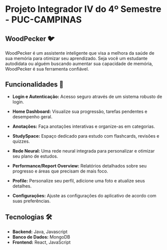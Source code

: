 # Projeto Integrador IV do 4º Semestre - PUC-CAMPINAS

## WoodPecker 🐦
WoodPecker é um assistente inteligente que visa a melhora da saúde de sua memória para otimizar seu aprendizado. Seja você um estudante autodidata ou alguém buscando aumentar sua capacidade de memória, WoodPecker é sua ferramenta confiável.

## Funcionalidades 🚀
- **Login e Autenticação:** Acesso seguro através de um sistema robusto de login.

- **Home Dashboard:** Visualize sua progressão, tarefas pendentes e desempenho geral.

- **Anotações:** Faça anotações interativas e organize-as em categorias.

- **StudySpace:** Espaço dedicado para estudo com flashcards, revisões e quizzes.

- **Rede Neural:** Uma rede neural integrada para personalizar e otimizar seu plano de estudos.

- **Performance/Report Overview:** Relatórios detalhados sobre seu progresso e áreas que precisam de mais foco.

- **Profile:** Personalize seu perfil, adicione uma foto e atualize seus detalhes.

- **Configurações:** Ajuste as configurações do aplicativo de acordo com suas preferências.

## Tecnologias 🛠
- **Backend:** Java, Javascript
- **Banco de Dados:** MongoDB
- **Frontend:** React, JavaScript
